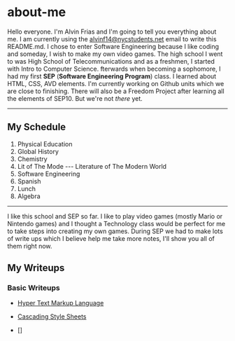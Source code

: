 # about-me

  Hello everyone. I'm Alvin Frias and I'm going to tell you everything about me. I am currently using the alvinf14@nycstudents.net email to write this README.md. I chose to enter Software Engineering because I like coding and someday, I wish to make my own video games. The high school I went to was High School of Telecommunications and as a freshmen, I started with Intro to Computer Science. fterwards when becoming a sophomore, I had my first **SEP**  (**Software Engineering Program**) class. I learned about HTML, CSS, AVD elements. I'm currently working on Github units which we are close to finishing. There will also be a Freedom Project after learning all the elements of SEP10. But we're not _there_ yet.

  ---

  ## My Schedule

1. Physical Education
2. Global History
3. Chemistry
4. Lit of The Mode --- Literature of The Modern World
5. Software Engineering
6. Spanish
7. Lunch
8. Algebra

---

I like this school and SEP so far. I like to play video games (mostly Mario or Nintendo games) and I thought a Technology class would be perfect for me to take steps into creating my own games. During SEP we had to make lots of write ups which I believe help me take more notes, I'll show you all of them right now.

## My Writeups

### Basic Writeups
* [Hyper Text Markup Language](https://github.com/hstatsep-students/sep10-writeups-alvinf7989/blob/main/01-basic-wd/html-writeup.md)

* [Cascading Style Sheets](https://github.com/hstatsep-students/sep10-writeups-alvinf7989/blob/main/01-basic-wd/css-writeup.md)

* []
